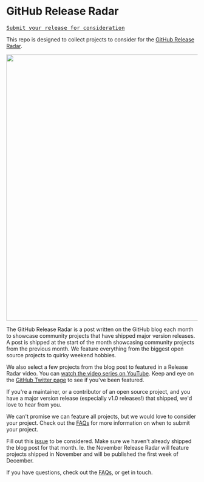 # GitHub Release Radar

[<kbd>Submit your release for consideration</kbd>](https://github.com/mishmanners/github-release-radar/issues/new?assignees=MishManners&labels=&template=release-radar-request.yml&title=%5BRelease+Radar+Request%5D+%3Ctitle%3E)

This repo is designed to collect projects to consider for the [GitHub Release Radar](https://github.blog/?s=release+radar).

<img width="700" src="https://user-images.githubusercontent.com/36594527/141879290-ffbc7a47-6843-4122-990b-684c4b885dbf.png"></a>

The GitHub Release Radar is a post written on the GitHub blog each month to showcase community projects that have shipped major version releases. A post is shipped at the start of the month showcasing community projects from the previous month. We feature everything from the biggest open source projects to quirky weekend hobbies.

We also select a few projects from the blog post to featured in a Release Radar video. You can [watch the video series on YouTube](https://www.youtube.com/watch?v=7d50L0kJncw&ab_channel=GitHub). Keep and eye on the [GitHub Twitter page]() to see if you've been featured.

If you're a maintainer, or a contributor of an open source project, and you have a major version release (especially v1.0 releases!) that shipped, we'd love to hear from you.

We can't promise we can feature all projects, but we would love to consider your project. Check out the [FAQs](https://github.com/mishmanners/github-release-radar/blob/main/faq.md) for more information on when to submit your project.

Fill out this [issue](https://github.com/mishmanners/github-release-radar/issues/new?assignees=MishManners&labels=&template=release-radar-request.yml&title=%5BRelease+Radar+Request%5D+%3Ctitle%3E) to be considered. Make sure we haven't already shipped the blog post for that month. Ie. the November Release Radar will feature projects shipped in November and will be published the first week of December.

If you have questions, check out the [FAQs](https://github.com/mishmanners/github-release-radar/blob/main/faq.md), or get in touch.

